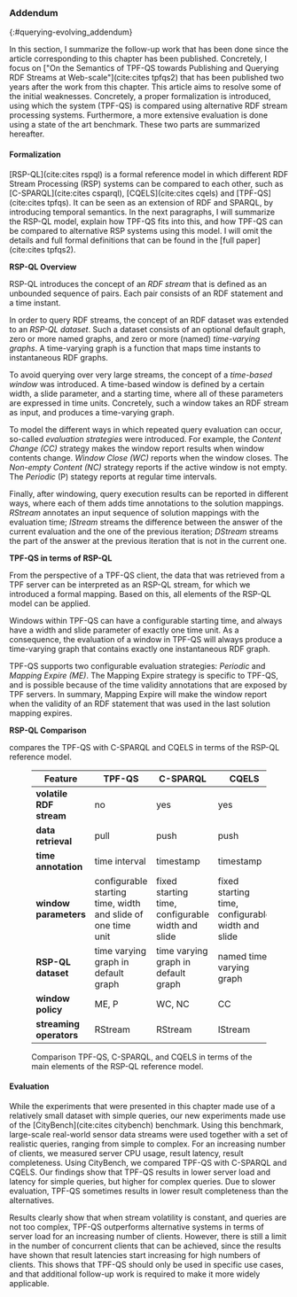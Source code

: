 <div class="printonly empty-page">&nbsp;</div>

### Addendum
{:#querying-evolving_addendum}

In this section, I summarize the follow-up work that has been done
since the article corresponding to this chapter has been published.
Concretely, I focus on ["On the Semantics of TPF-QS towards Publishing and Querying RDF Streams at Web-scale"](cite:cites tpfqs2)
that has been published two years after the work from this chapter.
This article aims to resolve some of the initial weaknesses.
Concretely, a proper formalization is introduced, using which the system (TPF-QS) is compared using alternative RDF stream processing systems.
Furthermore, a more extensive evaluation is done using a state of the art benchmark.
These two parts are summarized hereafter.

#### Formalization

[RSP-QL](cite:cites rspql) is a formal reference model in which different
RDF Stream Processing (RSP) systems can be compared to each other,
such as [C-SPARQL](cite:cites csparql), [CQELS](cite:cites cqels) and [TPF-QS](cite:cites tpfqs).
It can be seen as an extension of RDF and SPARQL, by introducing temporal semantics.
In the next paragraphs, I will summarize the RSP-QL model,
explain how TPF-QS fits into this,
and how TPF-QS can be compared to alternative RSP systems using this model.
I will omit the details and full formal definitions that can be found in the [full paper](cite:cites tpfqs2).

**RSP-QL Overview**

RSP-QL introduces the concept of an *RDF stream*
that is defined as an unbounded sequence of pairs.
Each pair consists of an RDF statement and a time instant.

In order to query RDF streams, the concept of an RDF dataset was extended to an *RSP-QL dataset*.
Such a dataset consists of an optional default graph, zero or more named graphs, and zero or more (named) *time-varying graphs*.
A time-varying graph is a function that maps time instants to instantaneous RDF graphs.

To avoid querying over very large streams, the concept of a *time-based window* was introduced.
A time-based window is defined by a certain width, a slide parameter, and a starting time,
where all of these parameters are expressed in time units.
Concretely, such a window takes an RDF stream as input, and produces a time-varying graph.

To model the different ways in which repeated query evaluation can occur,
so-called *evaluation strategies* were introduced.
For example, the *Content Change (CC)* strategy makes the window report results when window contents change.
*Window Close (WC)* reports when the window closes.
The *Non-empty Content (NC)* strategy reports if the active window is not empty.
The *Periodic* (P) stategy reports at regular time intervals.

Finally, after windowing, query execution results can be reported in different ways,
where each of them adds time annotations to the solution mappings.
*RStream* annotates an input sequence of solution mappings with the evaluation time;
*IStream* streams the difference between the answer of the current evaluation and the one of the previous iteration;
*DStream* streams the part of the answer at the previous iteration that is not in the current one.

**TPF-QS in terms of RSP-QL**

From the perspective of a TPF-QS client, the data that was retrieved from a TPF server
can be interpreted as an RSP-QL stream, for which we introduced a formal mapping.
Based on this, all elements of the RSP-QL model can be applied.

Windows within TPF-QS can have a configurable starting time,
and always have a width and slide parameter of exactly one time unit.
As a consequence, the evaluation of a window in TPF-QS
will always produce a time-varying graph that contains exactly one instantaneous RDF graph.

TPF-QS supports two configurable evaluation strategies: *Periodic* and *Mapping Expire (ME)*.
The Mapping Expire strategy is specific to TPF-QS, and is possible
because of the time validity annotations that are exposed by TPF servers.
In summary, Mapping Expire will make the window report when the validity
of an RDF statement that was used in the last solution mapping expires.

**RSP-QL Comparison**

[](#querying-evolving_rspqp-comparison) compares the TPF-QS with C-SPARQL and CQELS in terms of the RSP-QL reference model.

<figure id="querying-evolving_rspqp-comparison" class="table" markdown="1">

| **Feature**             | **TPF-QS** | **C-SPARQL** | **CQELS** |
| ----------------------- |------------|--------------|-----------|
| **volatile RDF stream** | no | yes | yes |
| **data retrieval**      | pull | push | push |
| **time annotation**     | time interval | timestamp | timestamp |
| **window parameters**   | configurable starting time, width and slide of one time unit | fixed starting time, configurable width and slide | fixed starting time, configurable width and slide |
| **RSP-QL dataset**      | time varying graph in default graph | time varying graph in default graph | named time varying graph |
| **window policy**       | ME, P | WC, NC | CC |
| **streaming operators** | RStream | RStream | IStream |

<figcaption markdown="block">
Comparison TPF-QS, C-SPARQL, and CQELS in terms of the main elements of the RSP-QL reference model.
</figcaption>
</figure>

#### Evaluation

While the experiments that were presented in this chapter made use of a relatively small dataset with simple queries,
our new experiments made use of the [CityBench](cite:cites citybench) benchmark.
Using this benchmark, large-scale real-world sensor data streams were used together with a set of realistic queries, ranging from simple to complex.
For an increasing number of clients, we measured server CPU usage, result latency, result completeness.
Using CityBench, we compared TPF-QS with C-SPARQL and CQELS.
Our findings show that TPF-QS results in lower server load and latency for simple queries,
but higher for complex queries.
Due to slower evaluation, TPF-QS sometimes results in lower result completeness than the alternatives.

Results clearly show that when stream volatility is constant, and queries are not too complex,
TPF-QS outperforms alternative systems in terms of server load for an increasing number of clients.
However, there is still a limit in the number of concurrent clients that can be achieved,
since the results have shown that result latencies start increasing for high numbers of clients.
This shows that TPF-QS should only be used in specific use cases,
and that additional follow-up work is required to make it more widely applicable.
